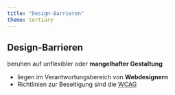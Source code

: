 ```yaml
---
title: "Design-Barrieren"
theme: tertiary
---
```

## Design-Barrieren

beruhen auf unflexibler oder **mangelhafter Gestaltung**

<ul>
    <li>liegen im Verantwortungsbereich von <strong>Webdesignern</strong></li>
    <li>Richtlinien zur Beseitigung sind die <abbr
                                title="Web Content Accessibility Guidelines">WCAG</abbr></li>
</ul>